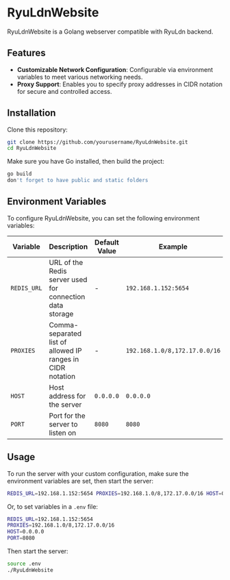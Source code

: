 # RyuLdnWebsite

RyuLdnWebsite is a Golang webserver compatible with RyuLdn backend.

## Features

- **Customizable Network Configuration**: Configurable via environment variables to meet various networking needs.
- **Proxy Support**: Enables you to specify proxy addresses in CIDR notation for secure and controlled access.

## Installation

Clone this repository:

```bash
git clone https://github.com/yourusername/RyuLdnWebsite.git
cd RyuLdnWebsite
```

Make sure you have Go installed, then build the project:

```bash
go build
don't forget to have public and static folders
```

## Environment Variables

To configure RyuLdnWebsite, you can set the following environment variables:

| Variable   | Description                                               | Default Value   | Example                           |
|------------|-----------------------------------------------------------|-----------------|-----------------------------------|
| `REDIS_URL` | URL of the Redis server used for connection data storage | -               | `192.168.1.152:5654`              |
| `PROXIES`   | Comma-separated list of allowed IP ranges in CIDR notation | -               | `192.168.1.0/8,172.17.0.0/16`     |
| `HOST`      | Host address for the server                              | `0.0.0.0`       | `0.0.0.0`                         |
| `PORT`      | Port for the server to listen on                         | `8080`          | `8080`                            |

## Usage

To run the server with your custom configuration, make sure the environment variables are set, then start the server:

```bash
REDIS_URL=192.168.1.152:5654 PROXIES=192.168.1.0/8,172.17.0.0/16 HOST=0.0.0.0 PORT=8080 ./RyuLdnWebsite
```

Or, to set variables in a `.env` file:

```bash
REDIS_URL=192.168.1.152:5654
PROXIES=192.168.1.0/8,172.17.0.0/16
HOST=0.0.0.0
PORT=8080
```

Then start the server:

```bash
source .env
./RyuLdnWebsite
```
